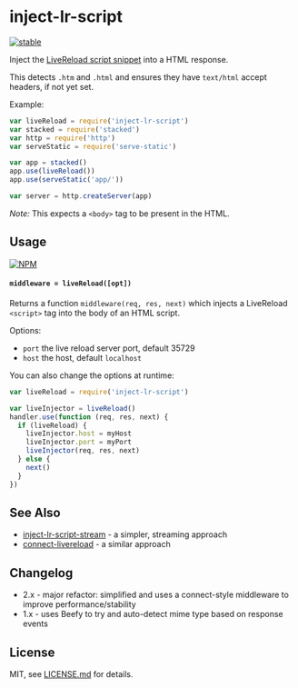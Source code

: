 # inject-lr-script

[![stable](http://badges.github.io/stability-badges/dist/stable.svg)](http://github.com/badges/stability-badges)

Inject the [LiveReload script snippet](http://feedback.livereload.com/knowledgebase/articles/86180-how-do-i-add-the-script-tag-manually) into a HTML response.

This detects `.htm` and `.html` and ensures they have `text/html` accept headers, if not yet set.

Example:

```js
var liveReload = require('inject-lr-script')
var stacked = require('stacked')
var http = require('http')
var serveStatic = require('serve-static')

var app = stacked()
app.use(liveReload())
app.use(serveStatic('app/'))

var server = http.createServer(app)
```

*Note:* This expects a `<body>` tag to be present in the HTML.

## Usage

[![NPM](https://nodei.co/npm/inject-lr-script.png)](https://www.npmjs.com/package/inject-lr-script)

#### `middleware = liveReload([opt])`

Returns a function `middleware(req, res, next)` which injects a LiveReload `<script>` tag into the body of an HTML script.

Options:

- `port` the live reload server port, default 35729
- `host` the host, default `localhost`

You can also change the options at runtime:

```js
var liveReload = require('inject-lr-script')

var liveInjector = liveReload()
handler.use(function (req, res, next) {
  if (liveReload) {
    liveInjector.host = myHost
    liveInjector.port = myPort
    liveInjector(req, res, next)
  } else {
    next()
  }
})
```

## See Also

- [inject-lr-script-stream](https://github.com/yoshuawuyts/inject-lr-script-stream) - a simpler, streaming approach
- [connect-livereload](https://github.com/intesso/connect-livereload) - a similar approach

## Changelog

- 2.x - major refactor: simplified and uses a connect-style middleware to improve performance/stability
- 1.x - uses Beefy to try and auto-detect mime type based on response events

## License

MIT, see [LICENSE.md](http://github.com/mattdesl/inject-lr-script/blob/master/LICENSE.md) for details.
